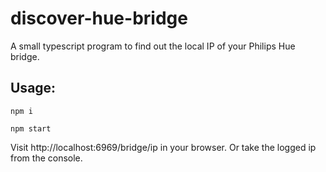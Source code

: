 # discover-hue-bridge

A small typescript program to find out the local IP of your Philips Hue bridge.

## Usage:

`npm i`

`npm start`

Visit http://localhost:6969/bridge/ip in your browser. Or take the logged ip from the console.
